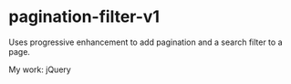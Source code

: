 # pagination-filter-v1

Uses progressive enhancement to add pagination and a search filter to a page.

My work: jQuery
